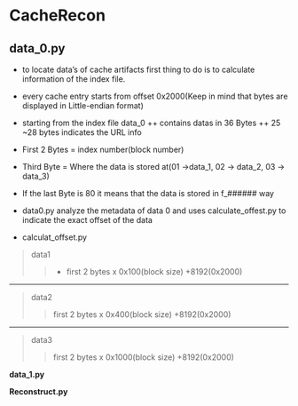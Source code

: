 # CacheRecon
## data_0.py
 + to locate data’s of cache artifacts first thing to do is to calculate information of the index file.

 + every cache entry starts from offset 0x2000(Keep in mind that bytes are displayed in Little-endian format)

 + starting from the index file data_0
 ++ contains datas in 36 Bytes
 ++ 25 ~28 bytes indicates the URL info

 + First 2 Bytes = index number(block number)

 + Third Byte = Where the data is stored at(01 →data_1, 02 → data_2, 03 → data_3)

 + If the last Byte is 80 it means that the data is stored in f_###### way
 
 + data0.py analyze the metadata of data 0 and uses calculate_offest.py to indicate the exact offset of the data
 + calculat_offset.py
 > data1
 >>  + first 2 bytes x 0x100(block size)  +8192(0x2000)
 *****
 > data2
 > >first 2 bytes x 0x400(block size) +8192(0x2000)
 *****
 > data3
 > >first 2 bytes x 0x1000(block size) +8192(0x2000)


**data_1.py**

**Reconstruct.py**
